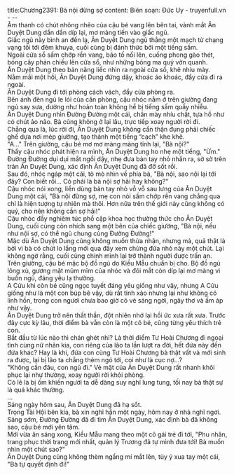 title:Chương2391: Bà nội đừng sợ
content:
Biên soạn: Đức Uy - truyenfull.vn<br>- --<br>Âm thanh có chút nhõng nhẽo của cậu bé vang lên bên tai, vành mắt Ân Duyệt Dung dần dần díp lại, mơ màng tiến vào giấc ngủ.<br>Giấc ngủ này bình an đến lạ, Ân Duyệt Dung ngủ thẳng một mạch từ chạng vạng tối tới đêm khuya, cuối cùng bị đánh thức bởi một tiếng sấm.<br>Ngoài cửa sổ sấm chớp rền vang, bão tố nổi lên, cuồng phong gào thét, bóng cây phản chiếu lên cửa sổ, như những bóng ma quỷ vờn quanh.<br>Ân Duyệt Dung theo bản năng liếc nhìn ra ngoài cửa sổ, khẽ nhíu mày.<br>Nằm mãi một hồi, Ân Duyệt Dung đứng dậy, khoác áo khoác, đẩy cửa đi ra ngoài.<br>Ân Duyệt Dung đi tới phòng cách vách, đẩy cửa phòng ra.<br>Bên ánh đèn ngủ le lói của căn phòng, cậu nhóc nằm ở trên giường đang ngủ say sưa, dường như hoàn toàn không hề bị tiếng sấm quấy nhiễu.<br>Ân Duyệt Dung nhìn Đường Đường một cái, chân mày nhíu chặt, tựa hồ như có chút ảo não. Bà cũng không ở lại lâu, trực tiếp xoay người rời đi.<br>Chẳng qua là, lúc rời đi, Ân Duyệt Dung không cẩn thận đụng phải chiếc ghế dựa nơi mép giường, tạo thành một tiếng “cạch” khe khẽ.<br>"A..." Trên giường, cậu bé mơ mơ màng màng tỉnh lại, "Bà nội?"<br>Thấy cậu nhóc phát hiện ra mình, Ân Duyệt Dung ho nhẹ một tiếng, "Ừm."<br>Đường Đường dụi dụi mắt ngồi dậy, nhẹ đưa bàn tay nhỏ nhắn ra, sờ sờ trên trán Ân Duyệt Dung, xác định Ân Duyệt Dung đã đỡ sốt rồi.<br>Sau đó, nhóc ngáp một cái, tò mò nhìn về phía bà, "Bà nội, sao nội lại tới đây? Con biết rồi... Có phải là bà nội sợ hãi hay không?"<br>Cậu nhóc nói xong, liền dùng bàn tay nhỏ vỗ vỗ sau lưng của Ân Duyệt Dung một cái, "Bà nội đừng sợ, mẹ con nói sấm chớp rền vang chẳng qua chỉ là hiện tượng tự nhiên mà thôi. Hơn nữa trên thế giới này cũng không có quỷ, cho nên không cần sợ hãi!"<br>Cậu nhóc đầy nghiêm túc phổ cập khoa học thường thức cho Ân Duyệt Dung, cuối cùng còn nhích sang một bên của chiếc giường, "Bà nội, nếu như nội sợ, có thể ngủ chung cùng Đường Đường!"<br>Mặc dù Ân Duyệt Dung cũng không muốn thừa nhận, nhưng mà, quả thật là bởi vì bà có chút lo lắng mới qua đây xem chừng đứa nhỏ này một chút. Lại không ngờ rằng, cuối cùng chính mình lại trở thành người được trấn an.<br>Trên giường, cậu bé mặc bộ đồ ngủ do Kiều Mẫu chuẩn bị cho. Bộ đồ ngủ lông xù, gương mặt mũm mĩm của nhóc và đôi mắt còn díp lại mơ màng vì buồn ngủ, đáng yêu lạ thường.<br>A Cửu khi còn bé cũng ngọc tuyết đáng yêu giống như vậy, nhưng A Cửu giống như là một con búp bê vậy, dù rất tinh xảo nhưng lại như không có linh hồn, trong con ngươi chưa bao giờ có vẻ sáng ngời, ngây thơ và ấm áp như vậy.<br>Ân Duyệt Dung trở nên thất thần, đột nhiên nhớ lại hồi ức xưa rất xưa. Trước đây cực kỳ lâu, thời điểm bà vẫn còn là một cô bé, cũng từng yêu thích trẻ con.<br>Bắt đầu từ lúc nào thì chán ghét nhỉ? Là thời điểm Tư Hoài Chương đi ngoại tình cùng nữ nhân kia, con riêng của lão ta lần lượt ra đời, hết đứa này đến đứa khác? Hay là khi, đứa con cùng Tư Hoài Chương bà thật vất vả mới sinh ra được, lại bị lão ta chẳng thèm ngó tới, coi như là cục nợ...?<br>"Không cần đâu, con ngủ đi." Vẻ mặt của Ân Duyệt Dung rất nhanh khôi phục lại như thường, xoay người rời khỏi phòng.<br>Có lẽ là bị ốm khiến người ta dễ dàng suy nghĩ lung tung, tối nay bà thật sự là quá khác thường.<br>...<br>Sáng ngày hôm sau, Ân Duyệt Dung đã hạ sốt.<br>Trọng Tài Hội bên kia, bà xin nghỉ hẳn một ngày, hôm nay ở nhà nghỉ ngơi.<br>Sáng sớm, Đường Đường đã đi tìm Ân Duyệt Dung, xác định bà đã không sao, cậu bé mới yên tâm.<br>Mới vừa ăn sáng xong, Kiều Mẫu mang theo một cô gái trẻ đi tới, "Phu nhân, trang phục thời trang mới nhất, quản lý Trương đã tự mình đưa tới! Bà muốn nhìn một chút sao?"<br>Ân Duyệt Dung cũng không thèm ngẩng mí mắt lên, tùy ý xua tay một cái, "Bà tự quyết định đi!"